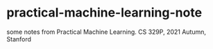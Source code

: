 # practical-machine-learning-note
some notes from Practical Machine Learning. CS 329P, 2021 Autumn, Stanford
